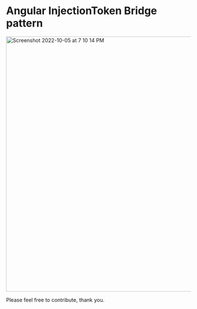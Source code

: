 # Angular InjectionToken Bridge pattern 

<img width="695" alt="Screenshot 2022-10-05 at 7 10 14 PM" src="https://user-images.githubusercontent.com/37568816/194074667-b43b6298-dfc6-4583-8f8c-2370a2bfe26d.png">


Please feel free to contribute, thank you. 
